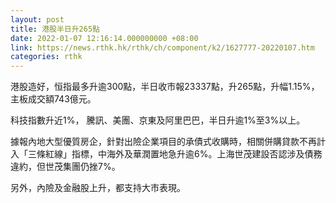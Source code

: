 ```yaml
---
layout: post
title: 港股半日升265點
date: 2022-01-07 12:16:14.000000000 +08:00
link: https://news.rthk.hk/rthk/ch/component/k2/1627777-20220107.htm
categories: rthk
---
```


港股造好，恒指最多升逾300點，半日收市報23337點，升265點，升幅1.15%，主板成交額743億元。

科技指數升近1%， 騰訊、美團、京東及阿里巴巴，半日升逾1%至3%以上。

據報內地大型優質房企，針對出險企業項目的承債式收購時，相關併購貸款不再計入「三條紅線」指標，中海外及華潤置地急升逾6%。上海世茂建設否認涉及債務違約，但世茂集團仍挫7%。

另外，內險及金融股上升，都支持大市表現。
